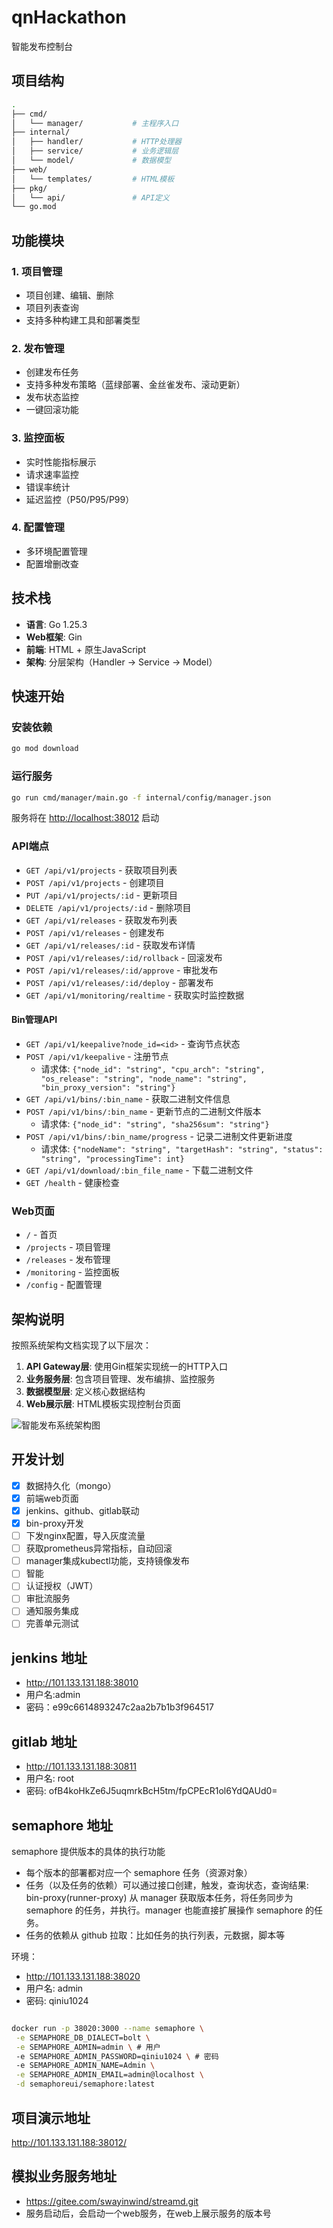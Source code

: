 # qnHackathon

智能发布控制台

## 项目结构

```bash
.
├── cmd/
│   └── manager/           # 主程序入口
├── internal/
│   ├── handler/           # HTTP处理器
│   ├── service/           # 业务逻辑层
│   └── model/             # 数据模型
├── web/
│   └── templates/         # HTML模板
├── pkg/
│   └── api/               # API定义
└── go.mod
```

## 功能模块

### 1. 项目管理

- 项目创建、编辑、删除
- 项目列表查询
- 支持多种构建工具和部署类型

### 2. 发布管理

- 创建发布任务
- 支持多种发布策略（蓝绿部署、金丝雀发布、滚动更新）
- 发布状态监控
- 一键回滚功能

### 3. 监控面板

- 实时性能指标展示
- 请求速率监控
- 错误率统计
- 延迟监控（P50/P95/P99）

### 4. 配置管理

- 多环境配置管理
- 配置增删改查

## 技术栈

- **语言**: Go 1.25.3
- **Web框架**: Gin
- **前端**: HTML + 原生JavaScript
- **架构**: 分层架构（Handler -> Service -> Model）

## 快速开始

### 安装依赖

```bash
go mod download
```

### 运行服务

```bash
go run cmd/manager/main.go -f internal/config/manager.json
```

服务将在 <http://localhost:38012> 启动

### API端点

- `GET /api/v1/projects` - 获取项目列表
- `POST /api/v1/projects` - 创建项目
- `PUT /api/v1/projects/:id` - 更新项目
- `DELETE /api/v1/projects/:id` - 删除项目
- `GET /api/v1/releases` - 获取发布列表
- `POST /api/v1/releases` - 创建发布
- `GET /api/v1/releases/:id` - 获取发布详情
- `POST /api/v1/releases/:id/rollback` - 回滚发布
- `POST /api/v1/releases/:id/approve` - 审批发布
- `POST /api/v1/releases/:id/deploy` - 部署发布
- `GET /api/v1/monitoring/realtime` - 获取实时监控数据

#### Bin管理API

- `GET /api/v1/keepalive?node_id=<id>` - 查询节点状态
- `POST /api/v1/keepalive` - 注册节点
  - 请求体: `{"node_id": "string", "cpu_arch": "string", "os_release": "string", "node_name": "string", "bin_proxy_version": "string"}`
- `GET /api/v1/bins/:bin_name` - 获取二进制文件信息
- `POST /api/v1/bins/:bin_name` - 更新节点的二进制文件版本
  - 请求体: `{"node_id": "string", "sha256sum": "string"}`
- `POST /api/v1/bins/:bin_name/progress` - 记录二进制文件更新进度
  - 请求体: `{"nodeName": "string", "targetHash": "string", "status": "string", "processingTime": int}`
- `GET /api/v1/download/:bin_file_name` - 下载二进制文件
- `GET /health` - 健康检查

### Web页面

- `/` - 首页
- `/projects` - 项目管理
- `/releases` - 发布管理
- `/monitoring` - 监控面板
- `/config` - 配置管理

## 架构说明

按照系统架构文档实现了以下层次：

1. **API Gateway层**: 使用Gin框架实现统一的HTTP入口
2. **业务服务层**: 包含项目管理、发布编排、监控服务
3. **数据模型层**: 定义核心数据结构
4. **Web展示层**: HTML模板实现控制台页面

![智能发布系统架构图](doc/智能发布系统.png)

## 开发计划

- [x] 数据持久化（mongo）
- [x] 前端web页面
- [x] jenkins、github、gitlab联动
- [x] bin-proxy开发
- [ ] 下发nginx配置，导入灰度流量
- [ ] 获取prometheus异常指标，自动回滚
- [ ] manager集成kubectl功能，支持镜像发布
- [ ] 智能
- [ ] 认证授权（JWT）
- [ ] 审批流服务
- [ ] 通知服务集成
- [ ] 完善单元测试

## jenkins 地址

- <http://101.133.131.188:38010>
- 用户名:admin
- 密码：e99c6614893247c2aa2b7b1b3f964517

## gitlab 地址

- <http://101.133.131.188:30811>
- 用户名: root
- 密码: ofB4koHkZe6J5uqmrkBcH5tm/fpCPEcR1ol6YdQAUd0=

## semaphore 地址

semaphore 提供版本的具体的执行功能

- 每个版本的部署都对应一个 semaphore 任务（资源对象）
- 任务（以及任务的依赖）可以通过接口创建，触发，查询状态，查询结果: bin-proxy(runner-proxy) 从 manager 获取版本任务，将任务同步为 semaphore 的任务，并执行。manager 也能直接扩展操作 semaphore 的任务。
- 任务的依赖从 github 拉取：比如任务的执行列表，元数据，脚本等

环境：

- <http://101.133.131.188:38020>
- 用户名: admin
- 密码: qiniu1024

```bash

docker run -p 38020:3000 --name semaphore \
 -e SEMAPHORE_DB_DIALECT=bolt \
 -e SEMAPHORE_ADMIN=admin \ # 用户
 -e SEMAPHORE_ADMIN_PASSWORD=qiniu1024 \ # 密码
 -e SEMAPHORE_ADMIN_NAME=Admin \
 -e SEMAPHORE_ADMIN_EMAIL=admin@localhost \
 -d semaphoreui/semaphore:latest

```

## 项目演示地址

<http://101.133.131.188:38012/>

## 模拟业务服务地址

- <https://gitee.com/swayinwind/streamd.git>
- 服务启动后，会启动一个web服务，在web上展示服务的版本号
